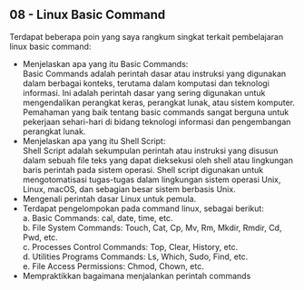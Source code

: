 ## 08 - Linux Basic Command

Terdapat beberapa poin yang saya rangkum singkat terkait pembelajaran linux basic command: <br>
- Menjelaskan apa yang itu Basic Commands: <br>
    Basic Commands adalah perintah dasar atau instruksi yang digunakan dalam berbagai konteks, terutama dalam komputasi dan teknologi informasi. Ini adalah perintah dasar yang sering digunakan untuk mengendalikan perangkat keras, perangkat lunak, atau sistem komputer. Pemahaman yang baik tentang basic commands sangat berguna untuk pekerjaan sehari-hari di bidang teknologi informasi dan pengembangan perangkat lunak. <br>
- Menjelaskan apa yang itu Shell Script: <br>
    Shell Script adalah sekumpulan perintah atau instruksi yang disusun dalam sebuah file teks yang dapat dieksekusi oleh shell atau lingkungan baris perintah pada sistem operasi. Shell script digunakan untuk mengotomatisasi tugas-tugas dalam lingkungan sistem operasi Unix, Linux, macOS, dan sebagian besar sistem berbasis Unix. <br>
- Mengenali perintah dasar Linux untuk pemula. <br>
- Terdapat pengelompokan pada command linux, sebagai berikut: <br>
    a. Basic Commands: cal, date, time, etc. <br>
    b. File System Commands: Touch, Cat, Cp, Mv, Rm, Mkdir, Rmdir, Cd, Pwd, etc. <br>
    c. Processes Control Commands: Top, Clear, History, etc. <br>
    d. Utilities Programs Commands: Ls, Which, Sudo, Find, etc. <br>
    e. File Access Permissions: Chmod, Chown, etc. <br>
- Mempraktikkan bagaimana menjalankan perintah commands 